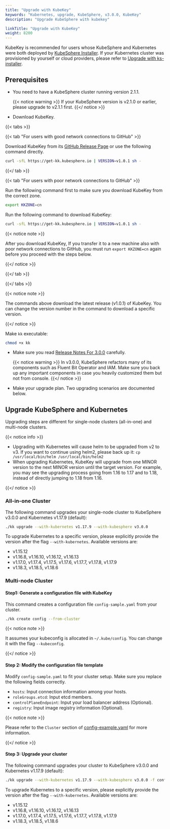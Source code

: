 ```yaml
---
title: "Upgrade with KubeKey"
keywords: "Kubernetes, upgrade, KubeSphere, v3.0.0, KubeKey"
description: "Upgrade KubeSphere with kubekey"

linkTitle: "Upgrade with KubeKey"
weight: 8200
---
```

KubeKey is recommended for users whose KubeSphere and Kubernetes were both deployed by [KubeSphere Installer](https://v2-1.docs.kubesphere.io/docs/installation/all-in-one/#step-2-download-installer-package). If your Kubernetes cluster was provisioned by yourself or cloud providers, please refer to [Upgrade with ks-installer](../upgrade-with-ks-installer).

## Prerequisites

- You need to have a KubeSphere cluster running version 2.1.1.

    {{< notice warning >}}
If your KubeSphere version is v2.1.0 or earlier, please upgrade to v2.1.1 first.
    {{</ notice >}}

- Download KubeKey.

{{< tabs >}}

{{< tab "For users with good network connections to GitHub" >}}

Download KubeKey from its [GitHub Release Page](https://github.com/kubesphere/kubekey/releases) or use the following command directly.

```bash
curl -sfL https://get-kk.kubesphere.io | VERSION=v1.0.1 sh -
```

{{</ tab >}}

{{< tab "For users with poor network connections to GitHub" >}}

Run the following command first to make sure you download KubeKey from the correct zone.

```bash
export KKZONE=cn
```

Run the following command to download KubeKey:

```bash
curl -sfL https://get-kk.kubesphere.io | VERSION=v1.0.1 sh -
```

{{< notice note >}}

After you download KubeKey, If you transfer it to a new machine also with poor network connections to GitHub, you must run `export KKZONE=cn` again before you proceed with the steps below.

{{</ notice >}} 

{{</ tab >}}

{{</ tabs >}}

{{< notice note >}}

The commands above download the latest release (v1.0.1) of KubeKey. You can change the version number in the command to download a specific version.

{{</ notice >}} 

Make `kk` executable:

```bash
chmod +x kk
```

- Make sure you read [Release Notes For 3.0.0](../../release/release-v300/) carefully.

    {{< notice warning >}}
In v3.0.0, KubeSphere refactors many of its components such as Fluent Bit Operator and IAM. Make sure you back up any important components in case you heavily customized them but not from console.
    {{</ notice >}}

- Make your upgrade plan. Two upgrading scenarios are documented below.

## Upgrade KubeSphere and Kubernetes

Upgrading steps are different for single-node clusters (all-in-one) and multi-node clusters.

{{< notice info >}}

- Upgrading with Kubernetes will cause helm to be upgraded from v2 to v3. If you want to continue using helm2, please back up it: `cp /usr/local/bin/helm /usr/local/bin/helm2`
- When upgrading Kubernetes, KubeKey will upgrade from one MINOR version to the next MINOR version until the target version. For example, you may see the upgrading process going from 1.16 to 1.17 and to 1.18, instead of directly jumping to 1.18 from 1.16.

{{</ notice >}}

### All-in-one Cluster

The following command upgrades your single-node cluster to KubeSphere v3.0.0 and Kubernetes v1.17.9 (default):

```bash
./kk upgrade --with-kubernetes v1.17.9 --with-kubesphere v3.0.0
```

To upgrade Kubernetes to a specific version, please explicitly provide the version after the flag `--with-kubernetes`. Available versions are:

- v1.15.12
- v1.16.8, v1.16.10, v1.16.12, v1.16.13
- v1.17.0, v1.17.4, v1.17.5, v1.17.6, v1.17.7, v1.17.8, v1.17.9
- v1.18.3, v1.18.5, v1.18.6

### Multi-node Cluster

#### Step1: Generate a configuration file with KubeKey

This command creates a configuration file `config-sample.yaml` from your cluster.

```bash
./kk create config --from-cluster
```

{{< notice note >}}

It assumes your kubeconfig is allocated in `~/.kube/config`. You can change it with the flag `--kubeconfig`.

{{</ notice >}}

#### Step 2: Modify the configuration file template

Modify `config-sample.yaml` to fit your cluster setup. Make sure you replace the following fields correctly.

- `hosts`: Input connection information among your hosts.
- `roleGroups.etcd`: Input etcd members.
- `controlPlaneEndpoint`: Input your load balancer address (Optional).
- `registry`: Input image registry information (Optional).

{{< notice note >}}

Please refer to the `Cluster` section of [config-example.yaml](https://github.com/kubesphere/kubekey/blob/master/docs/config-example.md) for more information.

{{</ notice >}}

#### Step 3: Upgrade your cluster
The following command upgrades your cluster to KubeSphere v3.0.0 and Kubernetes v1.17.9 (default):

```bash
./kk upgrade --with-kubernetes v1.17.9 --with-kubesphere v3.0.0 -f config-sample.yaml
```

To upgrade Kubernetes to a specific version, please explicitly provide the version after the flag `--with-kubernetes`. Available versions are:

- v1.15.12
- v1.16.8, v1.16.10, v1.16.12, v1.16.13
- v1.17.0, v1.17.4, v1.17.5, v1.17.6, v1.17.7, v1.17.8, v1.17.9
- v1.18.3, v1.18.5, v1.18.6
